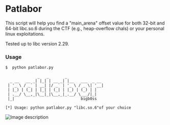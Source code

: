# Patlabor
This script will help you find a "main_arena" offset value for both 32-bit and 64-bit libc.so.6 during the CTF (e.g., heap-overflow chals) or your personal linux exploitations.

Tested up to libc version 2.29.

### Usage
```
$  python patlabor.py 
 
              _   _       _                
  _ __   __ _| |_| | __ _| |__   ___  _ __ 
 | '_ \ / _` | __| |/ _` | '_ \ / _ \| '__|
 | |_) | (_| | |_| | (_| | |_) | (_) | |   
 | .__/ \__,_|\__|_|\__,_|_.__/ \___/|_|   
 |_|                             bigb0ss   
 
[*] Usage: python patlabor.py "libc.so.6"of your choice
```


![Image description](https://github.com/bigb0ss-offsec/Patlabor/blob/master/patlabor_screenshot.png)

